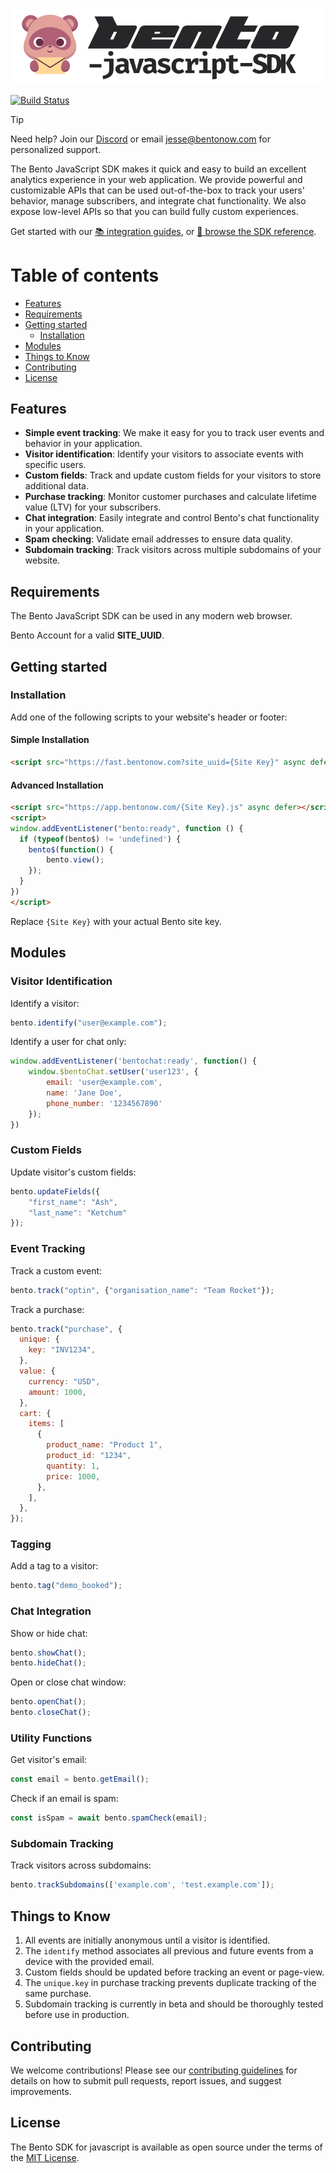 <p align="center"><img src="/art/bento-javascript-sdk.png" alt="Bento Javascript SDK"></p>

[![Build Status](https://travis-ci.org/bentonow/bento-ruby-sdk.svg?branch=master)](https://travis-ci.org/bentonow/bento-ruby-sdk)

> [!TIP]
> Need help? Join our [Discord](https://discord.gg/ssXXFRmt5F) or email jesse@bentonow.com for personalized support.

The Bento JavaScript SDK makes it quick and easy to build an excellent analytics experience in your web application. We provide powerful and customizable APIs that can be used out-of-the-box to track your users' behavior, manage subscribers, and integrate chat functionality. We also expose low-level APIs so that you can build fully custom experiences.

Get started with our [📚 integration guides](https://docs.bentonow.com), or [📘 browse the SDK reference](https://docs.bentonow.com/subscribers).

Table of contents
=================

<!--ts-->
* [Features](#features)
* [Requirements](#requirements)
* [Getting started](#getting-started)
    * [Installation](#installation)
* [Modules](#modules)
* [Things to Know](#things-to-know)
* [Contributing](#contributing)
* [License](#license)
<!--te-->

## Features

* **Simple event tracking**: We make it easy for you to track user events and behavior in your application.
* **Visitor identification**: Identify your visitors to associate events with specific users.
* **Custom fields**: Track and update custom fields for your visitors to store additional data.
* **Purchase tracking**: Monitor customer purchases and calculate lifetime value (LTV) for your subscribers.
* **Chat integration**: Easily integrate and control Bento's chat functionality in your application.
* **Spam checking**: Validate email addresses to ensure data quality.
* **Subdomain tracking**: Track visitors across multiple subdomains of your website.

## Requirements

The Bento JavaScript SDK can be used in any modern web browser.

Bento Account for a valid **SITE_UUID**.

## Getting started

### Installation

Add one of the following scripts to your website's header or footer:

#### Simple Installation

```html
<script src="https://fast.bentonow.com?site_uuid={Site Key}" async defer></script>
```

#### Advanced Installation

```html
<script src="https://app.bentonow.com/{Site Key}.js" async defer></script>
<script>
window.addEventListener("bento:ready", function () {
  if (typeof(bento$) != 'undefined') {
    bento$(function() {
        bento.view();
    });
  }
})
</script>
```

Replace `{Site Key}` with your actual Bento site key.

## Modules

### Visitor Identification

Identify a visitor:

```javascript
bento.identify("user@example.com");
```

Identify a user for chat only:

```javascript
window.addEventListener('bentochat:ready', function() {
    window.$bentoChat.setUser('user123', {
        email: 'user@example.com',
        name: 'Jane Doe',
        phone_number: '1234567890'
    });
})
```

### Custom Fields

Update visitor's custom fields:

```javascript
bento.updateFields({
    "first_name": "Ash", 
    "last_name": "Ketchum"
});
```

### Event Tracking

Track a custom event:

```javascript
bento.track("optin", {"organisation_name": "Team Rocket"});
```

Track a purchase:

```javascript
bento.track("purchase", {
  unique: {
    key: "INV1234",
  },
  value: {
    currency: "USD",
    amount: 1000,
  },
  cart: {
    items: [
      {
        product_name: "Product 1",
        product_id: "1234",
        quantity: 1,
        price: 1000,
      },
    ],
  },
});
```

### Tagging

Add a tag to a visitor:

```javascript
bento.tag("demo_booked");
```

### Chat Integration

Show or hide chat:

```javascript
bento.showChat();
bento.hideChat();
```

Open or close chat window:

```javascript
bento.openChat();
bento.closeChat();
```

### Utility Functions

Get visitor's email:

```javascript
const email = bento.getEmail();
```

Check if an email is spam:

```javascript
const isSpam = await bento.spamCheck(email);
```

### Subdomain Tracking

Track visitors across subdomains:

```javascript
bento.trackSubdomains(['example.com', 'test.example.com']);
```

## Things to Know

1. All events are initially anonymous until a visitor is identified.
2. The `identify` method associates all previous and future events from a device with the provided email.
3. Custom fields should be updated before tracking an event or page-view.
4. The `unique.key` in purchase tracking prevents duplicate tracking of the same purchase.
5. Subdomain tracking is currently in beta and should be thoroughly tested before use in production.

## Contributing

We welcome contributions! Please see our [contributing guidelines](CODE_OF_CONDUCT.md) for details on how to submit pull requests, report issues, and suggest improvements.

## License

The Bento SDK for javascript is available as open source under the terms of the [MIT License](LICENSE.md).